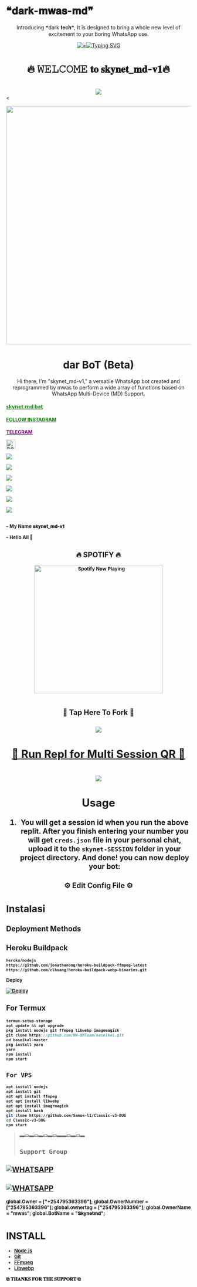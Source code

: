 # ❝𝐝𝐚𝐫𝐤-𝐦𝐰𝐚𝐬-𝐦𝐝❞
  <body>
    <p align="center"> Introducing ❝dark 𝐭𝐞𝐜𝐡❞, It is designed to bring a whole new level of excitement to your boring WhatsApp use. </p>
    <p align="center">
  <a href="https://github.com/Mwas284/skynet-md">
    <img alt="="300"
      <a href="https://git.io/typing-svg"><img src="https://readme-typing-svg.demolab.com?font=Black+Ops+One&size=50&pause=1000&color=1BAFBAFF&center=true&width=910&height=100&lines=skynet-𝐀𝐈;WHATSAPP+BOT;CREATED+BY+mwas" alt="Typing SVG" /></a>
  </p>
  
<h1 align="center">🔥 𝚆𝙴𝙻𝙲𝙾𝙼𝙴 𝐭𝐨  𝐬𝐤𝐲𝐧𝐞𝐭_𝐦𝐝-𝐯𝟏🔥</h1>
<br>
<div align="center">
<img src="https://i.imgur.com/jx17oHT.gif">
</div>
<<p align="center">
<img src="https://telegra.ph/file/466ea1a5fe088c82b4e99.jpg" width="600" height="650"/>
</p>
<p align="center">
</p>
</p>
  <h1 align="center"> dar BoT (Beta)</h1>

<p align="center"> 
  Hi there, I'm "skynet_md-v1," a versatile WhatsApp bot created and reprogrammed by mwas to perform a wide array of functions based on WhatsApp Multi-Device (MD) Support.
  
<h4><font size="2"><a href="https://wa.me/254795363396yohyoh+ˢᵏʸⁿᵉᵗ"><font color="green">𝕤𝕜𝕪𝕟𝕖𝕥 𝕞𝕕 𝕓𝕠𝕥</font>
</h4>
<h4><font size="2"><a href="https://www.instagram.com/bri_an1380?igsh=MXY3Nm16Z29sbmk1dA=="><font color="green">FOLLOW INSTAGRAM</font>
</h4>
<h4><font size="2"><a href="mwasmd"><font color="purple">TELEGRAM</font>          
</p>
</p>
<a href="https://trakteer.id/hw-mods-wa-haikal" target="_blank"><img id="wse-buttons-preview" src="https://cdn.trakteer.id/images/embed/trbtn-red-1.png" height="15" style="border:0px;height:25px;" alt="DONASI FOR ME :V"></a>
</p>
<p align="center"> </p> <img src="https://img.shields.io/badge/adobe%20photoshop%20-%2331A8FF.svg?&style=for-the-badge&logo=adobe%20photoshop&logoColor=white"/> </p> <img src="https://img.shields.io/badge/html5%20-%23E34F26.svg?&style=for-the-badge&logo=html5&logoColor=purple"/> </p> <img src="https://img.shields.io/badge/css3%20-%231572B6.svg?&style=for-the-badge&logo=css3&logoColor=green"/> </p>
 </p> <img src="https://img.shields.io/badge/node.js%20-%2343853D.svg?&style=for-the-badge&logo=node.js&logoColor=orange"/> </p> <img src="https://img.shields.io/badge/javascript%20-%23323330.svg?&style=for-the-badge&logo=javascript&logoColor=%23F7DF1E"/> </p> <img src="https://img.shields.io/badge/git%20-%23F05033.svg?&style=for-the-badge&logo=git&logoColor=red"/> <br><br>
</p>
<p align="center">
</p>
- My Name 𝐬𝐤𝐲𝐧𝐞𝐭_𝐦𝐝-𝐯𝟏
</p>
- Hello All  🤖
<br>
</p>
<h2 align="center">🔥 SPOTIFY 🔥</h2>
<p align="center">
  <a href="https://open.spotify.com/track/4bNvS25ZVMCvLHEUV87mp4?si=yb1PaPVnRgiTYedy8r6i_g&utm_source=copy-link&context=spotify%3Aplaylist%3A37i9dQZF1EIVoBTSiHHsdx&dl_branch=1" target="_blank"><img src="https://now-playing-on-spotify.vercel.app/api/spotify" alt="Spotify Now Playing" width="350"/></a>
</p>
<p align="center"><a href="https://github.com/Mwas284/skynet-md"><img src=""></a></p>
</div>
  
  <h2 align="center"> 🔰 Tap Here To Fork 🔰 </h2>

<h2 align="center">
  <a href="https://github.com/Mwas284/skynet-md">
    <img src="https://img.shields.io/badge/FORK skynet md-h?color=red&style=for-the-badge&logo=stackshare" />
    

<h2 align="center"> 🍁  Run Repl for Multi Session QR  🍁 </h2>

<h2 align="center">
  <a href="https://replit.com/@BrianMwangi9/Pairing-skynet-v2#index.js">
    <img src="https://repl.it/badge/github/quiec/whatsasena" />
  </a>

 
 ## Usage
 
1. You will get a session id when you run the above replit. After you finish entering your number you will get `creds.json` file in your personal chat, upload it to the `skynet-SESSION` folder in your project directory. And done! you can now deploy your bot:
<h2 align="center"> ⚙️  Edit Config File  ⚙️ </h2>

# Instalasi

## Deployment Methods

## Heroku Buildpack
```bash
heroku/nodejs
https://github.com/jonathanong/heroku-buildpack-ffmpeg-latest
https://github.com/clhuang/heroku-buildpack-webp-binaries.git
```
Deploy

[![Deploy](https://www.herokucdn.com/deploy/button.svg)](https://heroku.com/deploy?template=https://github.com/Mwas284/skynet-md/)

## For Termux
```ts
termux-setup-storage
apt update && apt upgrade
pkg install nodejs git ffmpeg libwebp imagemagick
git clone https://github.com/HW-XMTeam/baseikal.git
cd baseikal-master
pkg install yarn
yarn
npm install
npm start
```
## `For VPS`
```bash
apt install nodejs 
apt install git 
apt apt install ffmpeg 
apt apt install libwebp 
apt apt install imagrmagick
apt install bash
git clone https://github.com/Samue-l1/Classic-v3-BUG 
cd Classic-v3-BUG
npm start
```


> ▬▭▬▭▬▭▬▭▬▬▭▬▭▬
> 
>   ## ``Support Group``
 [![WHATSAPP](https://img.shields.io/badge/Support%20Group-25D366?style=for-the-badge&logo=whatsapp&logoColor=red)](https://chat.whatsapp.com/LNYsNPdpLy130W7bqMtXeW) 
-----  
[![WHATSAPP](https://img.shields.io/badge/Support%20Group-25D366?style=for-the-badge&logo=whatsapp&logoColor=white)](https://chat.whatsapp.com/EPSGKau0IVi7J5lyOJO7Jk) 
-----

global.Owner = ["+254795363396"];
global.OwnerNumber = ["254795363396"];
global.ownertag = ["254795363396"];
global.OwnerName = "mwas";
global.BotName = "𝐒𝐤𝐲𝐧𝐞𝐭𝐦𝐝";

# INSTALL
* [Node.js](https://nodejs.org/en/)
* [Git](https://git-scm.com/downloads)
* [FFmpeg](https://github.com/BtbN/FFmpeg-Builds/releases/download/autobuild-2020-12-08-13-03/ffmpeg-n4.3.1-26-gca55240b8c-win64-gpl-4.3.zip)
* [Libwebp](https://developers.google.com/speed/webp/download)

</div>
</body>
 ⧉ 𝐓𝐇𝐀𝐍𝐊𝐒 𝐅𝐎𝐑 𝐓𝐇𝐄 𝐒𝐔𝐏𝐏𝐎𝐑𝐓  ⧉

